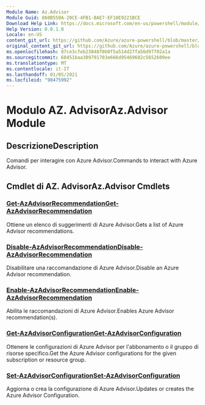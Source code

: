 ```yaml
---
Module Name: Az.Advisor
Module Guid: 860B550A-20CE-4FB1-BAE7-EF10E9221BCE
Download Help Link: https://docs.microsoft.com/en-us/powershell/module/az.advisor
Help Version: 0.0.1.0
Locale: en-US
content_git_url: https://github.com/Azure/azure-powershell/blob/master/src/Advisor/Advisor/help/Az.Advisor.md
original_content_git_url: https://github.com/Azure/azure-powershell/blob/master/src/Advisor/Advisor/help/Az.Advisor.md
ms.openlocfilehash: 87ce3cfeb23848f0b0f5a514d27fa56d97702a1a
ms.sourcegitcommit: 68451baa389791703e666d95469602c5652609ee
ms.translationtype: MT
ms.contentlocale: it-IT
ms.lasthandoff: 01/05/2021
ms.locfileid: "98475992"
---
```

# <span data-ttu-id="792db-101">Modulo AZ. Advisor</span><span class="sxs-lookup"><span data-stu-id="792db-101">Az.Advisor Module</span></span>
## <span data-ttu-id="792db-102">Descrizione</span><span class="sxs-lookup"><span data-stu-id="792db-102">Description</span></span>
<span data-ttu-id="792db-103">Comandi per interagire con Azure Advisor.</span><span class="sxs-lookup"><span data-stu-id="792db-103">Commands to interact with Azure Advisor.</span></span>

## <span data-ttu-id="792db-104">Cmdlet di AZ. Advisor</span><span class="sxs-lookup"><span data-stu-id="792db-104">Az.Advisor Cmdlets</span></span>
### [<span data-ttu-id="792db-105">Get-AzAdvisorRecommendation</span><span class="sxs-lookup"><span data-stu-id="792db-105">Get-AzAdvisorRecommendation</span></span>](Get-AzAdvisorRecommendation.md)
<span data-ttu-id="792db-106">Ottiene un elenco di suggerimenti di Azure Advisor.</span><span class="sxs-lookup"><span data-stu-id="792db-106">Gets a list of Azure Advisor recommendations.</span></span>

### [<span data-ttu-id="792db-107">Disable-AzAdvisorRecommendation</span><span class="sxs-lookup"><span data-stu-id="792db-107">Disable-AzAdvisorRecommendation</span></span>](Disable-AzAdvisorRecommendation.md)
<span data-ttu-id="792db-108">Disabilitare una raccomandazione di Azure Advisor.</span><span class="sxs-lookup"><span data-stu-id="792db-108">Disable an Azure Advisor recommendation.</span></span>

### [<span data-ttu-id="792db-109">Enable-AzAdvisorRecommendation</span><span class="sxs-lookup"><span data-stu-id="792db-109">Enable-AzAdvisorRecommendation</span></span>](Enable-AzAdvisorRecommendation.md)
<span data-ttu-id="792db-110">Abilita le raccomandazioni di Azure Advisor.</span><span class="sxs-lookup"><span data-stu-id="792db-110">Enables Azure Advisor recommendation(s).</span></span>

### [<span data-ttu-id="792db-111">Get-AzAdvisorConfiguration</span><span class="sxs-lookup"><span data-stu-id="792db-111">Get-AzAdvisorConfiguration</span></span>](Get-AzAdvisorConfiguration.md)
<span data-ttu-id="792db-112">Ottenere le configurazioni di Azure Advisor per l'abbonamento o il gruppo di risorse specifico.</span><span class="sxs-lookup"><span data-stu-id="792db-112">Get the Azure Advisor configurations for the given subscription or resource group.</span></span>

### [<span data-ttu-id="792db-113">Set-AzAdvisorConfiguration</span><span class="sxs-lookup"><span data-stu-id="792db-113">Set-AzAdvisorConfiguration</span></span>](Set-AzAdvisorConfiguration.md)
<span data-ttu-id="792db-114">Aggiorna o crea la configurazione di Azure Advisor.</span><span class="sxs-lookup"><span data-stu-id="792db-114">Updates or creates the Azure Advisor Configuration.</span></span>
